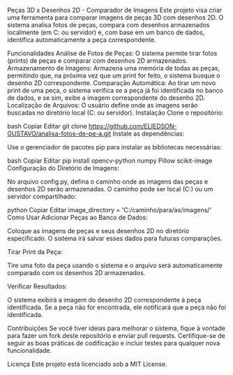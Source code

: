 Peças 3D x Desenhos 2D - Comparador de Imagens
Este projeto visa criar uma ferramenta para comparar imagens de peças 3D com desenhos 2D. O sistema analisa fotos de peças, compara com desenhos armazenados localmente (em C: ou servidor) e, com base em um banco de dados, identifica automaticamente a peça correspondente.

Funcionalidades
Análise de Fotos de Peças: O sistema permite tirar fotos (prints) de peças e comparar com desenhos 2D armazenados.
Armazenamento de Imagens: Armazena uma memória de todas as peças, permitindo que, na próxima vez que um print for feito, o sistema busque o desenho 2D correspondente.
Comparação Automática: Ao tirar um novo print de uma peça, o sistema verifica se a peça já foi identificada no banco de dados, e se sim, exibe a imagem correspondente do desenho 2D.
Localização de Arquivos: O usuário define onde as imagens serão buscadas no diretório local (C: ou servidor).
Instalação
Clone o repositório:

bash
Copiar
Editar
git clone https://github.com/ELIEDSON-GUSTAVO/analisa-fotos-de-pe-a.git
Instale as dependências:

Use o gerenciador de pacotes pip para instalar as bibliotecas necessárias:

bash
Copiar
Editar
pip install opencv-python numpy Pillow scikit-image
Configuração do Diretório de Imagens:

No arquivo config.py, defina o caminho onde as imagens das peças e desenhos 2D serão armazenadas. O caminho pode ser local (C:) ou um servidor compartilhado:

python
Copiar
Editar
image_directory = 'C:/caminho/para/as/imagens/'
Como Usar
Adicionar Peças ao Banco de Dados:

Coloque as imagens de peças e seus desenhos 2D no diretório especificado. O sistema irá salvar esses dados para futuras comparações.

Tirar Print da Peça:

Tire uma foto da peça usando o sistema e o arquivo será automaticamente comparado com os desenhos 2D armazenados.

Verificar Resultados:

O sistema exibirá a imagem do desenho 2D correspondente à peça identificada. Se a peça não for encontrada, ele notificará que a peça não foi identificada.

Contribuições
Se você tiver ideias para melhorar o sistema, fique à vontade para fazer um fork deste repositório e enviar pull requests. Certifique-se de seguir as boas práticas de codificação e incluir testes para qualquer nova funcionalidade.

Licença
Este projeto está licenciado sob a MIT License.
